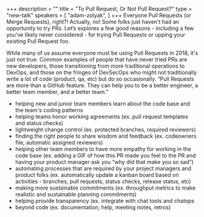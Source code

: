 +++
description = ""
title = "To Pull Request, Or Not Pull Request?"
type = "new-talk"
speakers = [
        "adam-zolyak",
]
+++
Everyone Pull Requests (or Merge Requests), right?! Actually, no! Some folks just haven't had an opportunity to try PRs. Let’s explores a few good reasons - including a few you've likely never considered - for trying Pull Requests or upping your existing Pull Request foo.

While many of us assume everyone must be using Pull Requests in 2018, it's just not true. Common examples of people that have never tried PRs are new developers, those transitioning from more traditional operations to DevOps, and those on the fringes of DevSecOps who might not traditionally write a lot of code (product, qa, etc) but do so occasionally. “Pull Requests are more than a GitHub feature. They can help you to be a better engineer, a better team member, and a better team.”

- helping new and junior team members learn about the code base and the team's coding patterns
- helping teams honor working agreements (ex. pull request templates and status checks)
- lightweight change control (ex. protected branches, required reviewers)
- finding the right people to share wisdom and feedback (ex. codeowners file, automatic assigned reviewers)
- helping other team members to have more empathy for working in the code base (ex. adding a GIF of how this PR made you feel to the PR and having your product manager ask you “why did that make you so sad”)
- automating processes that are required by your project managers and product folks (ex. automatically update a kanban board based on activities - branches, pull requests, status checks, release status, etc)
- making more sustainable commitments (ex. throughput metrics to make realistic and sustainable planning commitments)
- helping provide transparency (ex. integrate with chat tools and chatops
- beyond code (ex. documentation, help, meeting notes, retros)